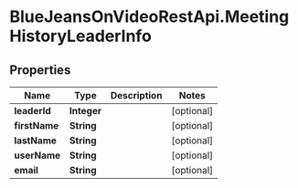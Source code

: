 # BlueJeansOnVideoRestApi.MeetingHistoryLeaderInfo

## Properties
Name | Type | Description | Notes
------------ | ------------- | ------------- | -------------
**leaderId** | **Integer** |  | [optional] 
**firstName** | **String** |  | [optional] 
**lastName** | **String** |  | [optional] 
**userName** | **String** |  | [optional] 
**email** | **String** |  | [optional] 


